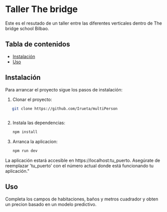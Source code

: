 # Taller The bridge

Este es el resutado de un taller entre las diferentes verticales dentro de The bridge school Bilbao.

## Tabla de contenidos
- [Instalación](#instalacion)
- [Uso](#uso)


## Instalación

Para arrancar el proyecto sigue los pasos de instalación:


1. Clonar el proyecto:

```bash
   git clone https://github.com/Irueta/multiPerson
    
```

2. Instala las dependencias:

     ```bash
     npm install
    ```


3. Arranca la aplicacion: 

    ```bash
    npm run dev
    ```
La aplicación estará accesible en https://localhost:tu_puerto. Asegúrate de reemplazar 'tu_puerto' con el número actual donde está funcionando tu aplicación."

## Uso

Completa los campos de habitaciones, baños y metros cuadrador y obten un precion basado en un modelo predictivo.